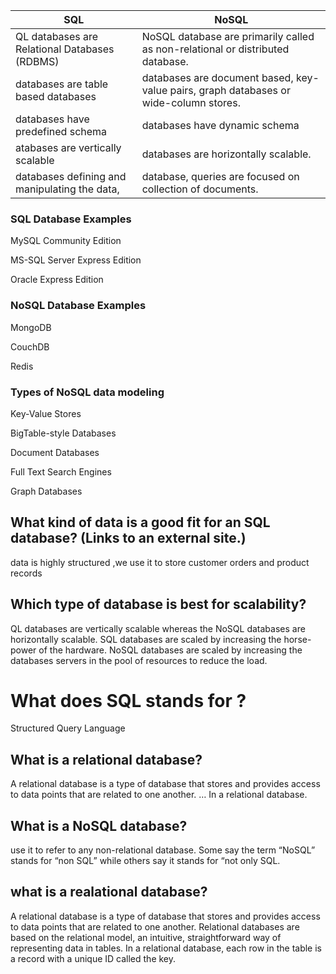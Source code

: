 |SQL|NoSQL|
|------------------|---------------|
|QL databases are Relational Databases (RDBMS)|NoSQL database are primarily called as non-relational or distributed database.|
| databases are table based databases | databases are document based, key-value pairs, graph databases or wide-column stores.|
|databases have predefined schema|databases have dynamic schema |
|atabases are vertically scalable |databases are horizontally scalable.|
| databases defining and manipulating the data,|database, queries are focused on collection of documents. |

### SQL Database Examples

MySQL Community Edition

MS-SQL Server Express Edition

Oracle Express Edition

### NoSQL Database Examples

MongoDB

CouchDB

Redis

### Types of NoSQL data modeling

Key-Value Stores

BigTable-style Databases

Document Databases

Full Text Search Engines

Graph Databases


## What kind of data is a good fit for an SQL database? (Links to an external site.)
data is highly structured ,we use it to store customer orders and product records


## Which type of database is best for scalability?
QL databases are vertically scalable whereas the NoSQL databases are horizontally scalable.
SQL databases are scaled by increasing the horse-power of the hardware.
NoSQL databases are scaled by increasing the databases servers in the pool of resources to reduce the load.


# What does SQL stands for ? 
Structured Query Language 
## What is a relational database? 
A relational database is a type of database that stores and provides access to data points that are related to one another. … In a relational database.

## What is a NoSQL database? 
use it to refer to any non-relational database. Some say the term “NoSQL” stands for “non SQL” while others say it stands for “not only SQL.

## what is a realational database?
A relational database is a type of database that stores and provides access to data points that are related to one another. Relational databases are based on the relational model, an intuitive, straightforward way of representing data in tables. In a relational database, each row in the table is a record with a unique ID called the key.
